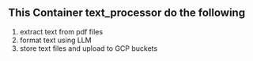 ## This Container text_processor do the following 

1. extract text from pdf files 
2. format text using LLM
3. store text files and upload to GCP buckets


